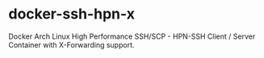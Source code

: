 # docker-ssh-hpn-x
Docker Arch Linux High Performance SSH/SCP - HPN-SSH Client / Server Container with X-Forwarding support.
